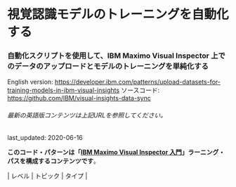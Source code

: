 # 視覚認識モデルのトレーニングを自動化する

### 自動化スクリプトを使用して、IBM Maximo Visual Inspector 上でのデータのアップロードとモデルのトレーニングを単純化する

English version: https://developer.ibm.com/patterns/upload-datasets-for-training-models-in-ibm-visual-insights
  ソースコード: https://github.com/IBM/visual-insights-data-sync

###### 最新の英語版コンテンツは上記URLを参照してください。
last_updated: 2020-06-16

 
**このコード・パターンは「[IBM Maximo Visual Inspector 入門](https://developer.ibm.com/series/learning-path-powerai-vision)」ラーニング・パスを構成するコンテンツです**。

| レベル | トピック | タイプ |
